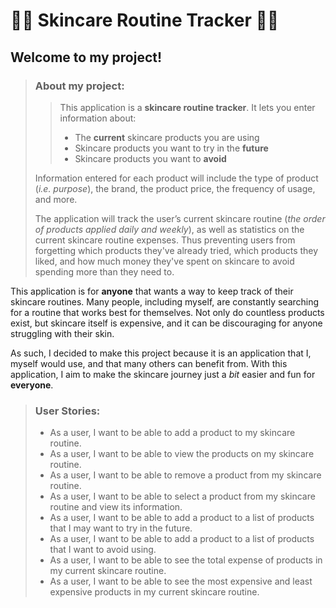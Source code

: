 # 🫧🧴 Skincare Routine Tracker 🧴🫧

## Welcome to my project! ##

> ### About my project: ###
> 
>> This application is a **skincare routine tracker**.
>> It lets you enter information about:
>> - The **current** skincare products you are using
>> - Skincare products you want to try in the **future**
>> - Skincare products you want to **avoid**
>
> Information entered for each product will include the type of product 
> (*i.e. purpose*), the brand, the product price, the frequency of usage, 
> and more. 
> 
> The application will track the user’s current skincare routine 
> (*the order of products applied daily and weekly*), as well as statistics on
> the current skincare routine expenses. Thus preventing users from forgetting
> which products they've already tried, which products they liked, and
> how much money they've spent on skincare to avoid spending more than they
> need to.

This application is for **anyone** that wants a way to keep track 
of their skincare routines. Many people, including myself, 
are constantly searching for a routine that works best for themselves. 
Not only do countless products exist, but skincare itself is expensive, 
and it can be discouraging for anyone struggling with their skin.

As such, I decided to make this project because it is an application 
that I, myself would use, and that many others can benefit from. 
With this application, I aim to make the skincare journey just a *bit* 
easier and fun for **everyone**.

> ### User Stories: ###
> 
> - As a user, I want to be able to add a product to my skincare routine.
> - As a user, I want to be able to view the products on my skincare routine.
> - As a user, I want to be able to remove a product from my skincare routine.
> - As a user, I want to be able to select a product from my skincare routine and view its information.
> - As a user, I want to be able to add a product to a list of products that I may want to try in the future.
> - As a user, I want to be able to add a product to a list of products that I want to avoid using.
> - As a user, I want to be able to see the total expense of products in my current skincare routine.
> - As a user, I want to be able to see the most expensive and least expensive products in my current skincare routine.




